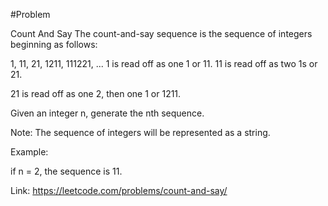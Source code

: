 #Problem

Count And Say
The count-and-say sequence is the sequence of integers beginning as follows:

1, 11, 21, 1211, 111221, ...
1 is read off as one 1 or 11. 11 is read off as two 1s or 21.

21 is read off as one 2, then one 1 or 1211.

Given an integer n, generate the nth sequence.

Note: The sequence of integers will be represented as a string.

Example:

if n = 2, the sequence is 11.

Link: https://leetcode.com/problems/count-and-say/
